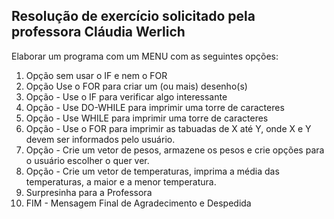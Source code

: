 ## Resolução de exercício solicitado pela professora Cláudia Werlich

Elaborar um programa com um MENU com as seguintes opções:

01.  Opção sem usar o IF e nem o FOR
02. Opção Use o FOR para criar um (ou mais) desenho(s) 
03. Opção - Use o IF para verificar algo interessante
04. Opção - Use DO-WHILE para imprimir uma torre de caracteres
05. Opção - Use WHILE para imprimir uma torre de caracteres
06. Opção - Use o FOR para imprimir as tabuadas de X até Y, onde X e Y devem ser informados pelo usuário.
07. Opção - Crie um vetor de pesos, armazene os pesos e crie opções para o usuário escolher o quer ver.
08. Opção - Crie um vetor de temperaturas, imprima a média das temperaturas, a maior e a menor temperatura.
09. Surpresinha para a Professora
10. FIM - Mensagem Final de Agradecimento e Despedida

